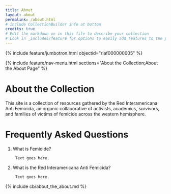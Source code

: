 ```yaml
---
title: About
layout: about
permalink: /about.html
# include CollectionBuilder info at bottom
credits: true
# Edit the markdown on in this file to describe your collection
# Look in _includes/feature for options to easily add features to the page
---
```


{% include feature/jumbotron.html objectid="riaf000000005" %}

{% include feature/nav-menu.html sections="About the Collection;About the About Page" %}

# About the Collection

This site is a collection of resources gathered by the Red Interamericana Anti Femicida, an organic collaborative of activists, academics, survivors, and families of victims of femicide across the western hemisphere. 



# Frequently Asked Questions
1. What is Femicide? 

        Text goes here. 



2. What is the Red Interamericana Anti Femicida? 

        Text goes here. 




<!-- IMPORTANT!!! DELETE this comment and the include below when you are finished editing this page for your collection. The include below introduces about page features. They will show up on your collection's about page until you delete it.  -->
{% include cb/about_the_about.md %} 
